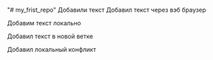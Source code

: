 "# my_frist_repo" 
Добавили текст
Добавил текст через вэб браузер

Добавим текст локально

Добавил текст в новой ветке

Добавил локальный конфликт